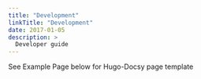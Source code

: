 ```yaml
---
title: "Development"
linkTitle: "Development"
date: 2017-01-05
description: >
  Developer guide
---
```


See Example Page below for Hugo-Docsy page template